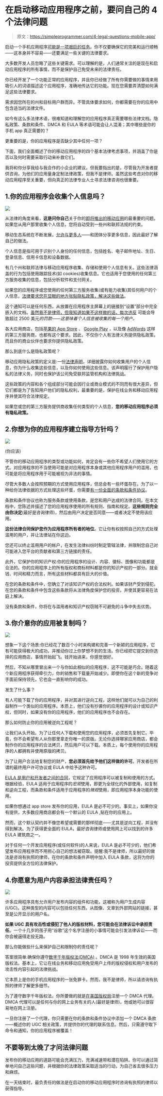 # 在启动移动应用程序之前，要问自己的 4 个法律问题

> 原文：<https://simpleprogrammer.com/4-legal-questions-mobile-app/>

启动一个手机应用程序[可能是一项艰巨的任务](https://simpleprogrammer.com/2012/04/23/predicting-the-mobile-future/)。你不仅要确保它的完美和运行顺畅——这本身并不容易——还要满足一些关键的法律要求。

大多数开发人员忽略了这些关键需求。可以理解的是，人们通常关注的是现在和启动应用程序的所有事情，而不是保护自己免受未来的法律责任。

你已经开发了一个功能正常的应用程序，并且你已经做了所有你需要做的事情来用吸引人的词语描述这个应用程序，准确地传达它的功能。现在您需要弄清楚如何满足这些法律要求。

需求因您所在的州和目标用户群而异。不管具体要求如何，你都需要在你的应用中包含适当的法律文件。

如今有这么多法律术语，很难知道和理解您的应用程序真正需要哪些法律文档。隐私政策、条款和条件、DMCA 和 EULA 等术语可能会让人混淆；其中哪些是你的手机 app 真正需要的？

更重要的是，你的应用程序是否缺少其中任何一项？

下面，我们全面概述了你的移动应用程序的四个基本法律考虑事项，并涵盖了你是否以及何时需要采取行动来补救它们。

我将和你分享我给与我合作的小企业的建议。但我要指出的是，尽管我为开发者提供咨询，为他们的应用量身定制法律政策，但我不是律师。虽然这些考虑对你的移动应用程序至关重要，但向真正的法律专业人士寻求法律咨询也很重要。

## 1.你的应用程序会收集个人信息吗？

![](img/092818434721cf1f4a9e033ac96767f0.png)

从法律的角度来看，**这是问你自己**关于你的[即将推出的移动应用](http://www.amazon.com/exec/obidos/ASIN/B00J3C4RE6/makithecompsi-20)的最重要的问题。如果您从用户那里收集个人信息，您将自动受到一些州和联邦法规的约束。

移动生态系统在不断发展，[允许与更多人](https://www2.deloitte.com/uk/en/pages/press-releases/articles/3-point-5-million-photos-shared-every-minute.html)——和团体分享更多信息，因此最好了解自己的做法。

个人信息是指可用于识别个人身份的任何信息，包括姓名、电子邮件地址、生日、登录信息、信用卡信息和设备数据。

有几个州和联邦法律与移动应用程序收集、存储和使用个人信息有关。这些法律涵盖的行为包括使用跟踪技术(如 cookies)收集信息。它也适用于您使用的任何第三方服务收集的信息，包括分析软件和支付网关。

如果您的应用程序或您使用的任何第三方服务收集(或有能力收集)其任何用户的个人信息，[法律要求您在显眼的地方张贴隐私政策，解决这些做法](https://leginfo.legislature.ca.gov/faces/codes_displayText.xhtml?division=8.&chapter=22.&lawCode=BPC)。

这个通知可以是任何东西，从放置在应用程序主屏幕上的链接到“设置”部分中完全嵌入的文档。[虽然我不是律师，但我知道如果不这样做的话，每次违反](https://consumercal.org/about-cfc/cfc-education-foundation/california-online-privacy-protection-act-caloppa-3/) 可能会导致超过 2500 美元*的罚款——这意味着个人信息被收集的每一个用户。*

各大应用商店，包括[苹果的 App Store](https://www.apple.com/ios/app-store/) 、 [Google Play](https://www.google.com/aclk?sa=l&ai=DChcSEwiMxqiizPvVAhWWBCoKHfcsDJ8YABAAGgJ0bQ&sig=AOD64_0sOsngDConOi-Aqtw8RtKzzjB_oA&q=&ved=0ahUKEwi6gKOizPvVAhWKWLwKHeIcAlMQ0QwIIw&adurl=) ，以及像 [AdWords](https://adwords.google.com/home/) 这样的第三方服务商，也都有这个要求。因此，不仅你个人有法律义务提供隐私政策，而且你的商业伙伴也要求你提供隐私政策。

那么到底什么是隐私政策呢？

移动应用隐私政策的定义是:一份[法律声明](https://termly.io/privacy-policy/privacy-policy-for-mobile-apps/)，详细披露你如何收集用户的个人信息，你为什么收集这些信息，以及你如何使用这些信息。该声明履行了保护用户隐私的法律义务，同时也保护该公司免受联邦监管机构和法律挑战。

这些政策的内容和各个组成部分可能会因行业或商业模式的不同而有很大差异，但它们都是为了告知用户他们的隐私权利，最重要的是，保护在线业务和移动应用程序并使其符合法律规定。

如果您或您的第三方服务提供商收集任何类型的个人信息，**您的移动应用程序必须有隐私政策。**

## 2.你想为你的应用程序建立指导方针吗？

![](img/75b25f7b2fe3daef2678b766b4c35765.png)

(你应该)

不管你的移动应用程序的类型或功能如何，肯定会有一些你不希望人们使用它的方式。对应用程序的不当使用可能是对应用程序本身或其他应用程序用户的滥用，也可能是将应用程序用于可能被视为非法的事情。

尽管大多数人会按照预期的方式使用应用程序，但总会有一些坏蛋存在。为了以一种给你法律依据的方式处理这些坏蛋，你需要[有一份全面的条款和条件协议](https://termly.io/terms-and-conditions/sample-terms-and-conditions-templates-guide/)。

条款和条件协议也称为服务条款或使用条款，是您和用户达成的法律合同。在本文档中，您陈述并描述了您的应用程序使用的所有规则、指南和规定。**这些规则完全由你决定**(最好是咨询律师)，然后由用户决定是否同意——或者决定不使用该应用。

**这份法律合同保护您作为应用程序所有者的地位**。它让你有权按照自己的方式处理滥用的用户，并让法律站在你这边。

您还可以终止滥用用户的帐户，在发生法律纠纷时制定管辖法律，并限制您自己对可能进入您平台的贡献者和第三方链接的责任。

此外，它保护你的知识产权:你的应用程序的设计、内容、徽标、图像和功能都是合法的。你的应用程序上的所有版权和商标材料都是你的知识产权的一部分。就金钱、时间和精力而言，所有这些材料都具有巨大的价值。

在您的条款和条件中，您确立了对该知识产权的合法权利。如果该财产受到侵犯，在您的条款和条件中包含这些条款将从法律角度保护您的投资，并使其更容易在法庭上解决。

没有条款和条件，你将在与滥用者和知识产权窃贼不可避免的斗争中失去优势。

## 3.你介意你的应用被复制吗？

![](img/e7cda2ed42b773c85126b398f79ebc05.png)

想象一下这个场景:你已经花了数百个小时来构建和完善一个新颖的应用程序，它有可能获得极大的成功，并推动你过上你梦想不到的生活。你已经把它提交到你选择的应用商店，事情开始起飞。钱开始进来，你感觉很好。

然后，不知从哪里冒出来一个与你如此相似的应用程序，这不可能是巧合。随着这个新应用程序获得牵引力，你的销售和下载量开始减少。即使你在这个新的竞争对手面前保持领先，它也会一直影响你的成功。

发生了什么事？

有人可能下载了你的应用程序，并对其进行逆向工程，这样他们就可以为自己的利益制作一个类似的应用程序。本质上，他们没有抄袭你的应用程序的设计或知识产权，但同时，如果没有你的应用程序，他们的应用程序也不会存在。

那么如何防止你的应用被逆向工程呢？

让我们从头开始。为了让任何人下载和使用您的应用程序，必须首先复制它。毕竟，你不会希望有人从你那里拿走你唯一的原版。无论你选择哪家应用商店，都会制作你的应用程序的合法拷贝，然后用户可以下载。本质上，每个使用你的应用程序的人都拥有并使用原版的拷贝。

为了让用户合法地复制您的财产，**您必须首先给予他们这样做的许可**。开发者在所谓的最终用户许可协议或 EULA 中给予这种许可。

[EULA 是用户和开发者之间的合同](http://searchcio.techtarget.com/definition/End-User-License-Agreement)，它规定了应用程序可以被复制和使用的方式。根据经验，EULA 适用于应用程序的*宏观*使用，即更为全球化的外部使用，如复制和逆向工程，而条款和条件适用于应用程序的*微观*使用，即应用程序本身功能的使用。

如果你想通过 app store 发布你的应用，EULA 是必不可少的。事实上，如果你没有提供，大多数应用商店都会有一个默认的 EULA ,贴在你的应用上。

然而，这个默认契约并不像您希望或需要的那样彻底——尤其是逆向工程，并没有得到解决。为了获得更全面的 EULA，最好咨询律师或使用网上可以找到的许多 EULA 建筑商之一。

对于任何一个开发应用程序(或任何软件)的人来说，EULA 是必不可少的，他们希望发布应用程序而不用担心自己的想法被窃取。提醒:我不是律师，所以最好的做法是咨询有执照的律师，在你的条款和条件声明中加入 EULA 条款，这将为你的投资提供全方位的法律保护。

## 4.你愿意为用户内容承担法律责任吗？

![](img/7fc092ea91b1cba2df04cd1c96f86478.png)

许多应用程序具有允许用户发布内容的组件和功能，这被称为用户生成内容(UGC)。这种类型的内容可以包括任何东西，从图像、文章到外部网站的链接，甚至是公开显示的用户名。

**如果 UGC 具有攻击性或侵犯了他人的版权材料，您可能会在法律诉讼中承担责任**。一个十几岁的孩子用“谷歌”这个名字注册的小事情可能会引发法律诉讼——而你会被逼得走投无路。

那么你能做些什么来保护自己和限制你的责任呢？

答案很简单:确保你遵守[数字千年版权法(DMCA)](https://www.copyright.gov/legislation/dmca.pdf) 。DMCA 是 1998 年生效的美国版权法。基本上，它让在线业务和移动应用免受用户上传的版权侵权和用户发布的攻击性内容引起的法律挑战。

它本质上是你的手机应用程序的一张免罪卡。然而，我不是律师，所以请咨询有执照的律师了解更多细节。

为了遵守数字千年版权法，你所要做的就是[在美国版权局](http://www.dmlp.org/legal-guide/protecting-yourself-against-copyright-claims-based-user-content)注册一个 DMCA 代理。DMCA 代理可以是任何与你的网上业务有关的人(最好是律师)，他或她可以很容易地在网上注册。

一旦你注册了一个代理，你只需要在你的条款和条件协议中添加一个 DMCA 条款——概述你的 UGC 相关政策，并提供你的代理的联系信息。然后，只需遵守取下命令和通知，你的应用程序被覆盖！

## 不要等到太晚了才问法律问题

发布你的移动应用的道路可能会充满压力，充满减速带和潜在陷阱。你可以通过简单地问自己这些问题，并根据你的法律政策采取适当的行动，为自己省去很多压力和麻烦。

在一天结束时，最负责任的做法是在启动你的移动应用程序时咨询有执照的律师以获得指导。